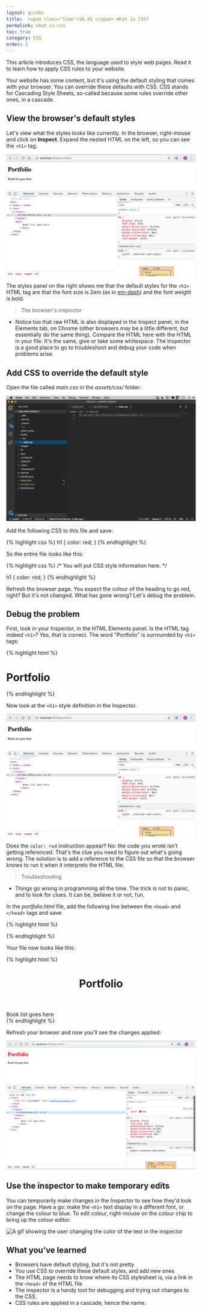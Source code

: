 ```yaml
---
layout: guides
title:  <span class="time">10.45 </span> What is CSS?
permalink: what-is-css
toc: true
category: CSS
order: 1
---
```


<!-- <span class="tag tag--draft">Not started</span> -->
<!-- <span class="tag tag--progress">In progress</span> -->
<!-- <span class="tag tag--review">Ready for review</span> -->
<!-- <span class="tag tag--approved">Approved</span> -->

<p class="content__abstract">
  This article introduces CSS, the language used to style web pages. Read it to learn how to apply CSS rules to your website.
</p>

Your website has some content, but it's using the default styling that comes with your browser. You can override these defaults with CSS. CSS stands for Cascading Style Sheets, so-called because some rules override other ones, in a cascade.

## View the browser's default styles

Let's view what the styles looks like currently. In the browser, right-mouse and click on **Inspect**. Expand the nested HTML on the left, so you can see the `<h1>` tag.

![A screenshot showing the browser's inspector, showing h1 css](assets/images/inspect.png)

The styles panel on the right shows me that the default styles for the `<h1>` HTML tag are that the font size is 2em (as in [em-dash](https://en.wikipedia.org/wiki/Em_(typography))) and the font weight is bold.

> <span class="content__learn-more">The browser's inspector</span>
* Notice too that raw HTML is also displayed in the Inspect panel, in the Elements tab, on Chrome (other browsers may be a little different, but essentially do the same thing). Compare the HTML here with the HTML in your file. It's the same, give or take some whitespace. The Inspector is a good place to go to troubleshoot and debug your code when problems arise.

## Add CSS to override the default style

Open the file called _main.css_ in the _assets/css/_ folder:

![Screenshot showing the empty file where the reader will put their css code](assets/images/main-css.png)

Add the following CSS to this file and save:

{% highlight css %}
  h1 {
    color: red;
  }
{% endhighlight %}

So the entire file looks like this:

{% highlight css %}
  /* You will put CSS style information here. */

  h1 {
    color: red;
  }
{% endhighlight %}

Refresh the browser page. You expect the colour of the heading to go red, right? But it's not changed. What has gone wrong? Let's debug the problem.

## Debug the problem

First, look in your Inspector, in the HTML Elements panel. Is the HTML tag indeed `<h1>`? Yes, that is correct. The word "Portfolio" is surrounded by `<h1>` tags:

{% highlight html %}
  <h1>
    Portfolio
  </h1>
{% endhighlight %}

Now look at the `<h1>` style definition in the Inspector.

![Using the inspector to show that the css styles aren't being applied. The screenshot shows that the new styles do not appear in the browser's inspector](assets/images/inspect.png)

Does the `color: red` instruction appear? No: the code you wrote isn't getting referenced. That's the clue you need to figure out what's going wrong. The solution is to add a reference to the CSS file so that the browser knows to run it when it interprets the HTML file.

> <span class="content__learn-more">Troubleshooting</span>
* Things go wrong in programming all the time. The trick is not to panic, and to look for clues. It can be, believe it or not, fun.

In the _portfolio.html_ file, add the following line between the `<head>` and `</head>` tags and save:

{% highlight html %}
  <link rel="stylesheet" href="/assets/css/main.css"/>
{% endhighlight %}

Your file now looks like this:

{% highlight html %}
  <!doctype html>
  <html>
    <head>
      <link rel="stylesheet" href="/assets/css/main.css"/>
    </head>
    <body>
      <header>
        <h1>
          Portfolio
        </h1>
      </header>
      <main>
        Book list goes here
      </main>
    </body>
  </html>
{% endhighlight %}

Refresh your browser and now you'll see the changes applied:

![The css now works as the screenshot shows the h1 rendered in red](assets/images/css-red.png)

## Use the inspector to make temporary edits

You can temporarily make changes in the Inspector to see how they'd look on the page. Have a go: make the `<h1>` text display in a different font, or change the colour to blue. To edit colour, right-mouse on the colour chip to bring up the colour editor:

![A gif showing the user changing the color of the text in the inspector](assets/images/css-blue.gif)

## What you’ve learned

* Browsers have default styling, but it's not pretty
* You use CSS to override these default styles, and add new ones
* The HTML page needs to know where its CSS stylesheet is, via a link in the `<head>` of the HTML file
* The inspector is a handy tool for debugging and trying out changes to the CSS.
* CSS rules are applied in a cascade, hence the name.
